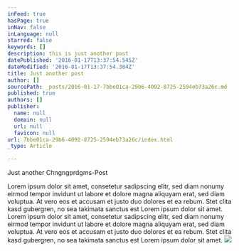 ```yaml
---
inFeed: true
hasPage: true
inNav: false
inLanguage: null
starred: false
keywords: []
description: this is just another post
datePublished: '2016-01-17T13:37:54.545Z'
dateModified: '2016-01-17T13:37:54.384Z'
title: Just another post
author: []
sourcePath: _posts/2016-01-17-7bbe01ca-29b6-4092-8725-2594eb73a26c.md
published: true
authors: []
publisher:
  name: null
  domain: null
  url: null
  favicon: null
url: 7bbe01ca-29b6-4092-8725-2594eb73a26c/index.html
_type: Article

---
```

Just another Chngngprdgms-Post

Lorem ipsum dolor sit amet, consetetur sadipscing elitr, sed diam nonumy eirmod tempor invidunt ut labore et dolore magna aliquyam erat, sed diam voluptua. At vero eos et accusam et justo duo dolores et ea rebum. Stet clita kasd gubergren, no sea takimata sanctus est Lorem ipsum dolor sit amet. Lorem ipsum dolor sit amet, consetetur sadipscing elitr, sed diam nonumy eirmod tempor invidunt ut labore et dolore magna aliquyam erat, sed diam voluptua. At vero eos et accusam et justo duo dolores et ea rebum. Stet clita kasd gubergren, no sea takimata sanctus est Lorem ipsum dolor sit amet.
![](https://the-grid-user-content.s3-us-west-2.amazonaws.com/b026002c-6917-4f3a-adf8-22d8e754b92a.jpg)